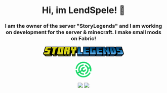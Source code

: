 <div id="header" align="center">  
  <h1>Hi, im LendSpele! 👋</h1>
  <h3>I am the owner of the server "StoryLegends" and I am working on development for the server & minecraft. I make small mods on Fabric!</h3>

[![StoryLegends](https://github.com/LendSpele/lendspele/blob/main/logo.png)](https://www.storylegends.xyz)

[![Website](https://github.com/LendSpele/lendspele/blob/main/modrinth.png)](https://modrinth.com/organization/storylegends)

<div id="stat" align="center">  
  <img src="https://github-readme-stats.vercel.app/api?username=lendspele&theme=synthwave&show_icons=true&hide_border=true&count_private=true" />
  <img src="https://github-readme-streak-stats.herokuapp.com/?user=lendspele&theme=synthwave&hide_border=true" />
</div>

